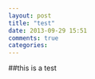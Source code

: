 ```yaml
---
layout: post
title: "test"
date: 2013-09-29 15:51
comments: true
categories: 
---
```

##this is a test